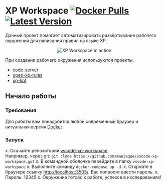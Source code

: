 # XP Workspace [![Docker Pulls](https://img.shields.io/docker/pulls/aw350m3/vscode-xp-workspace?color=g&style=plastic)](https://hub.docker.com/r/aw350m3/vscode-xp-workspace) [![Latest Version](https://img.shields.io/docker/v/aw350m3/vscode-xp-workspace?color=g&style=plastic)](https://hub.docker.com/r/aw350m3/vscode-xp-workspace/tags?page=1&name=latest)


Данный проект помогает автоматизировать развёртывание рабочего окружения для написания правил на языке XP.

<p align="center">
  <img alt="XP Workspace in action" src="https://user-images.githubusercontent.com/61383585/236648422-aeb606f4-5e65-4914-b804-09b9cc97d399.png">
</p>

При создании рабочего окружения используются проекты:
- [code-server](https://coder.com/docs/code-server/latest/install)
- [open-xp-rules](https://github.com/Security-Experts-Community/open-xp-rules)
- [xp-kbt](https://github.com/vxcontrol/xp-kbt)

## Начало работы

### Требования
Для работы вам понадобится любой современный браузер и актуальная версия [Docker](https://www.docker.com/).

### Запуск
x. Скачайте репозиторий [vscode-xp-workspace](https://github.com/maniaque/vscode-xp-workspace).  
Например, через git: `git clone https://github.com/maniaque/vscode-xp-workspace.git`
x. В командной оболочке перейдите в папку `vscode-xp-workspace`
x. Выполните команду `docker-compose up -d`.
x. Откройте в браузере ссылку [http://localhost:3503/](http://localhost:3503/). Вас попросят ввести пароль.
x. Пароль: 12345
x. Окружение готово к работе, успехов в исследованиях! 